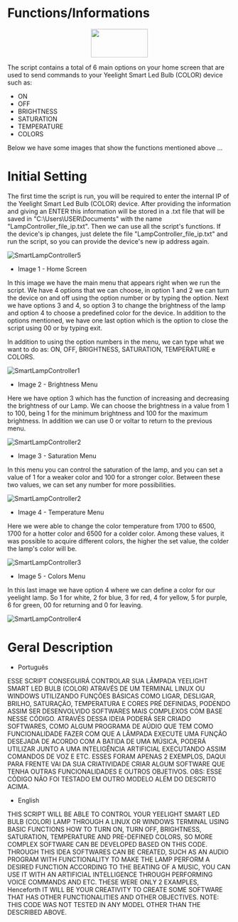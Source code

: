 # Functions/Informations

<p align="center">
  <img width="128" height="64" src="https://user-images.githubusercontent.com/77591040/105569816-c416d000-5d23-11eb-8819-f1fb05723e7e.png")
">
</p>

The script contains a total of 6 main options on your home screen that are used to send commands to your Yeelight Smart Led Bulb (COLOR) device such as:
* ON
* OFF
* BRIGHTNESS
* SATURATION
* TEMPERATURE
* COLORS

Below we have some images that show the functions mentioned above ...

# Initial Setting

The first time the script is run, you will be required to enter the internal IP of the Yeelight Smart Led Bulb (COLOR) device. After providing the information and giving an ENTER this information will be stored in a .txt file that will be saved in "C:\Users\USER\Documents" with the name "LampController_file_ip.txt". Then we can use all the script's functions. If the device's ip changes, just delete the file "LampController_file_ip.txt" and run the script, so you can provide the device's new ip address again.

![SmartLampController5](https://user-images.githubusercontent.com/77591040/105621844-8761dc00-5dea-11eb-9ed3-941c788c2e81.PNG)

* Image 1 - Home Screen

In this image we have the main menu that appears right when we run the script. We have 4 options that we can choose, in option 1 and 2 we can turn the device on and off using the option number or by typing the option. Next we have options 3 and 4, so option 3 to change the brightness of the lamp and option 4 to choose a predefined color for the device. In addition to the options mentioned, we have one last option which is the option to close the script using 00 or by typing exit.

  In addition to using the option numbers in the menu, we can type what we want to do as: ON, OFF, BRIGHTNESS, SATURATION, TEMPERATURE e COLORS.
  
![SmartLampController1](https://user-images.githubusercontent.com/77591040/105621837-85981880-5dea-11eb-94ea-9a092e6e68ba.PNG)

* Image 2 - Brightness Menu

Here we have option 3 which has the function of increasing and decreasing the brightness of our Lamp. We can choose the brightness in a value from 1 to 100, being 1 for the minimum brightness and 100 for the maximum brightness. In addition we can use 0 or voltar to return to the previous menu.

![SmartLampController2](https://user-images.githubusercontent.com/77591040/105621840-8630af00-5dea-11eb-9324-d9dcba5f17f5.PNG)

* Image 3 - Saturation Menu

In this menu you can control the saturation of the lamp, and you can set a value of 1 for a weaker color and 100 for a stronger color. Between these two values, we can set any number for more possibilities.

![SmartLampController2](https://user-images.githubusercontent.com/77591040/105621840-8630af00-5dea-11eb-9324-d9dcba5f17f5.PNG)

* Image 4 - Temperature Menu

Here we were able to change the color temperature from 1700 to 6500, 1700 for a hotter color and 6500 for a colder color. Among these values, it was possible to acquire different colors, the higher the set value, the colder the lamp's color will be.

![SmartLampController3](https://user-images.githubusercontent.com/77591040/105621842-86c94580-5dea-11eb-8a6b-8217f8823cbc.PNG)

* Image 5 - Colors Menu

In this last image we have option 4 where we can define a color for our yeelight lamp. So 1 for white, 2 for blue, 3 for red, 4 for yellow, 5 for purple, 6 for green, 00 for returning and 0 for leaving.

![SmartLampController4](https://user-images.githubusercontent.com/77591040/105621843-86c94580-5dea-11eb-94f6-c18cb2e6e99b.PNG)

# Geral Description

* Português

ESSE SCRIPT CONSEGUIRÁ CONTROLAR SUA LÂMPADA YEELIGHT SMART LED BULB (COLOR) ATRAVÉS DE UM TERMINAL LINUX OU WINDOWS UTILIZANDO FUNÇÕES BÁSICAS COMO LIGAR,
DESLIGAR, BRILHO, SATURAÇÃO, TEMPERATURA E CORES PRÉ DEFINIDAS, PODENDO ASSIM SER DESENVOLVIDO SOFTWARES MAIS COMPLEXOS COM BASE NESSE CÓDIGO.
ATRAVÉS DESSA IDEIA PODERÁ SER CRIADO SOFTWARES, COMO ALGUM PROGRAMA DE AÚDIO QUE TEM COMO FUNCIONALIDADE FAZER COM QUE A LÂMPADA EXECUTE UMA FUNÇÃO DESEJADA
DE ACORDO COM A BATIDA DE UMA MÚSICA, PODERÁ UTILIZAR JUNTO A UMA INTELIGÊNCIA ARTIFICIAL EXECUTANDO ASSIM COMANDOS DE VOZ E ETC. ESSES FORAM APENAS 2 EXEMPLOS,
DAQUI PARA FRENTE VAI DA SUA CRIATIVIDADE CRIAR ALGUM SOFTWARE QUE TENHA OUTRAS FUNCIONALIDADES E OUTROS OBJETIVOS.
OBS: ESSE CÓDIGO NÃO FOI TESTADO EM OUTRO MODELO ALÉM DO DESCRITO ACIMA.

* English

THIS SCRIPT WILL BE ABLE TO CONTROL YOUR YEELIGHT SMART LED BULB (COLOR) LAMP THROUGH A LINUX OR WINDOWS TERMINAL USING BASIC FUNCTIONS HOW TO TURN ON,
TURN OFF, BRIGHTNESS, SATURATION, TEMPERATURE AND PRE-DEFINED COLORS, SO MORE COMPLEX SOFTWARE CAN BE DEVELOPED BASED ON THIS CODE.
THROUGH THIS IDEA SOFTWARES CAN BE CREATED, SUCH AS AN AUDIO PROGRAM WITH FUNCTIONALITY TO MAKE THE LAMP PERFORM A DESIRED FUNCTION
ACCORDING TO THE BEATING OF A MUSIC, YOU CAN USE IT WITH AN ARTIFICIAL INTELLIGENCE THROUGH PERFORMING VOICE COMMANDS AND ETC. THESE WERE ONLY 2 EXAMPLES,
Henceforth IT WILL BE YOUR CREATIVITY TO CREATE SOME SOFTWARE THAT HAS OTHER FUNCTIONALITIES AND OTHER OBJECTIVES.
NOTE: THIS CODE WAS NOT TESTED IN ANY MODEL OTHER THAN THE DESCRIBED ABOVE.
